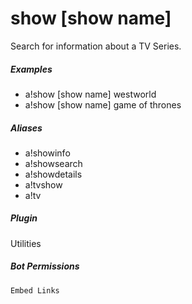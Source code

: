 # show [show name]

Search for information about a TV Series.
			

##### Examples

* a!show [show name] westworld
* a!show [show name] game of thrones


##### Aliases

* a!showinfo
* a!showsearch
* a!showdetails
* a!tvshow
* a!tv


##### Plugin
Utilities


##### Bot Permissions
`Embed Links`